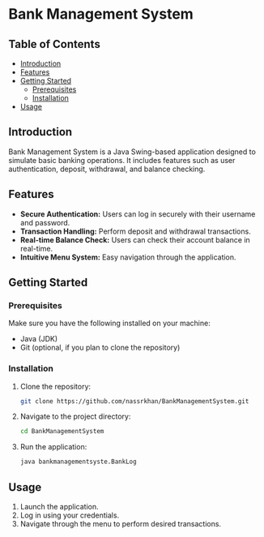 # Bank Management System

## Table of Contents

- [Introduction](#introduction)
- [Features](#features)
- [Getting Started](#getting-started)
  - [Prerequisites](#prerequisites)
  - [Installation](#installation)
- [Usage](#usage)

## Introduction

Bank Management System is a Java Swing-based application designed to simulate basic banking operations. It includes features such as user authentication, deposit, withdrawal, and balance checking.

## Features

- **Secure Authentication:** Users can log in securely with their username and password.
- **Transaction Handling:** Perform deposit and withdrawal transactions.
- **Real-time Balance Check:** Users can check their account balance in real-time.
- **Intuitive Menu System:** Easy navigation through the application.

## Getting Started

### Prerequisites

Make sure you have the following installed on your machine:

- Java (JDK)
- Git (optional, if you plan to clone the repository)

### Installation

1. Clone the repository:

    ```bash
    git clone https://github.com/nassrkhan/BankManagementSystem.git
    ```

2. Navigate to the project directory:

    ```bash
    cd BankManagementSystem
    ```

3. Run the application:

    ```bash
    java bankmanagementsyste.BankLog
    ```

## Usage

1. Launch the application.
2. Log in using your credentials.
3. Navigate through the menu to perform desired transactions.
